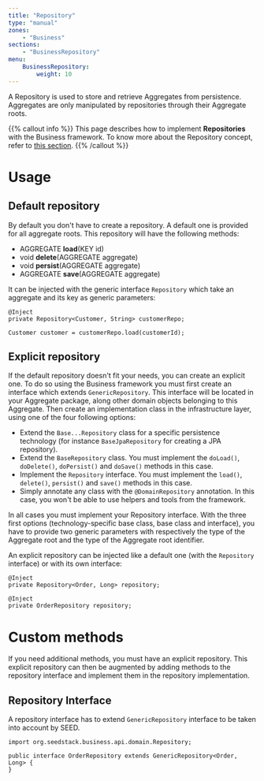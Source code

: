 ```yaml
---
title: "Repository"
type: "manual"
zones:
    - "Business"
sections:
    - "BusinessRepository"
menu:
    BusinessRepository:
        weight: 10
---
```


A Repository is used to store and retrieve Aggregates from persistence. Aggregates are only manipulated by repositories
through their Aggregate roots.

{{% callout info %}}
This page describes how to implement **Repositories** with the Business framework. To know more about the Repository
concept, refer to [this section](../../concepts/domain-model/#repository).
{{% /callout %}}

# Usage

## Default repository

By default you don't have to create a repository. A default one is provided for all aggregate roots. This repository will
have the following methods:

- AGGREGATE **load**(KEY id)
- void **delete**(AGGREGATE aggregate)
- void **persist**(AGGREGATE aggregate)
- AGGREGATE **save**(AGGREGATE aggregate)
 
It can be injected with the generic interface `Repository` which take an aggregate and its key as generic parameters:

```
@Inject
private Repository<Customer, String> customerRepo;

Customer customer = customerRepo.load(customerId);
```

## Explicit repository

If the default repository doesn't fit your needs, you can create an explicit one. To do so using the Business framework
you must first create an interface which extends `GenericRepository`. This interface will be located in your Aggregate
package, along other domain objects belonging to this Aggregate. Then create an implementation class in the infrastructure
layer, using one of the four following options:

* Extend the `Base...Repository` class for a specific persistence technology (for instance `BaseJpaRepository` for creating
a JPA repository).
* Extend the `BaseRepository` class. You must implement the `doLoad()`, `doDelete()`, `doPersist()` and `doSave()` methods 
in this case.
* Implement the `Repository` interface. You must implement the `load()`, `delete()`, `persist()` and `save()` methods in 
this case.
* Simply annotate any class with the `@DomainRepository` annotation. In this case, you won't be able to use helpers and 
tools from the framework.

In all cases you must implement your Repository interface. With the three first options (technology-specific base class, 
base class and interface), you have to provide two generic parameters with respectively the type of the Aggregate root 
and the type of the Aggregate root identifier.

An explicit repository can be injected like a default one (with the `Repository` interface) or with its own interface:

```
@Inject
private Repository<Order, Long> repository;
```
```
@Inject
private OrderRepository repository;
```

# Custom methods 

If you need additional methods, you must have an explicit repository. This explicit repository can then be augmented by
adding methods to the repository interface and implement them in the repository implementation. 

## Repository Interface

A repository interface has to extend `GenericRepository` interface to be taken into account by SEED.

```
import org.seedstack.business.api.domain.Repository;

public interface OrderRepository extends GenericRepository<Order, Long> {
}
```
